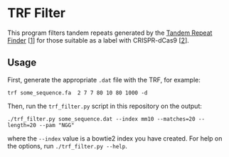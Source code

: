 # TRF Filter

This program filters tandem repeats generated by the [Tandem Repeat
Finder][TRF] [[1]] for those suitable as a label with CRISPR-dCas9 [[2]].

## Usage

First, generate the appropriate `.dat` file with the TRF, for example:

    trf some_sequence.fa  2 7 7 80 10 80 1000 -d

Then, run the `trf_filter.py` script in this repository on the output:

    ./trf_filter.py some_sequence.dat --index mm10 --matches=20 --length=20 --pam "NGG" 

where the `--index` value is a bowtie2 index you have created. For help on the
options, run `./trf_filter.py --help`.

[TRF]: https://tandem.bu.edu/trf/trf.html
[1]: http://dx.doi.org/10.1093/nar/27.2.573
[2]: http://dx.doi.org/10.1038/ncomms11707
